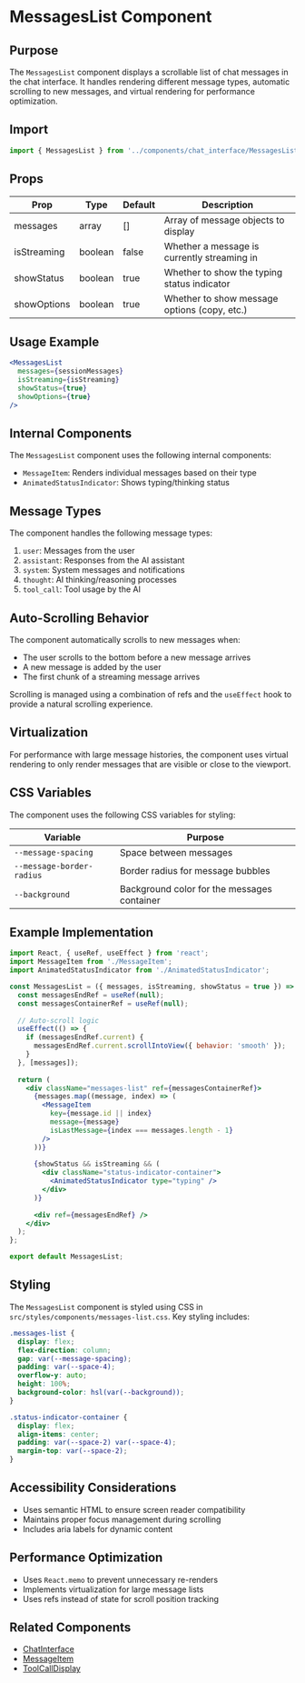 # MessagesList Component

## Purpose

The `MessagesList` component displays a scrollable list of chat messages in the chat interface. It handles rendering different message types, automatic scrolling to new messages, and virtual rendering for performance optimization.

## Import

```jsx
import { MessagesList } from '../components/chat_interface/MessagesList';
```

## Props

| Prop | Type | Default | Description |
|------|------|---------|-------------|
| messages | array | [] | Array of message objects to display |
| isStreaming | boolean | false | Whether a message is currently streaming in |
| showStatus | boolean | true | Whether to show the typing status indicator |
| showOptions | boolean | true | Whether to show message options (copy, etc.) |

## Usage Example

```jsx
<MessagesList 
  messages={sessionMessages} 
  isStreaming={isStreaming} 
  showStatus={true}
  showOptions={true}
/>
```

## Internal Components

The `MessagesList` component uses the following internal components:

- `MessageItem`: Renders individual messages based on their type
- `AnimatedStatusIndicator`: Shows typing/thinking status

## Message Types

The component handles the following message types:

1. `user`: Messages from the user
2. `assistant`: Responses from the AI assistant
3. `system`: System messages and notifications
4. `thought`: AI thinking/reasoning processes
5. `tool_call`: Tool usage by the AI

## Auto-Scrolling Behavior

The component automatically scrolls to new messages when:

- The user scrolls to the bottom before a new message arrives
- A new message is added by the user
- The first chunk of a streaming message arrives

Scrolling is managed using a combination of refs and the `useEffect` hook to provide a natural scrolling experience.

## Virtualization

For performance with large message histories, the component uses virtual rendering to only render messages that are visible or close to the viewport.

## CSS Variables

The component uses the following CSS variables for styling:

| Variable | Purpose |
|----------|----------|
| `--message-spacing` | Space between messages |
| `--message-border-radius` | Border radius for message bubbles |
| `--background` | Background color for the messages container |

## Example Implementation

```jsx
import React, { useRef, useEffect } from 'react';
import MessageItem from './MessageItem';
import AnimatedStatusIndicator from './AnimatedStatusIndicator';

const MessagesList = ({ messages, isStreaming, showStatus = true }) => {
  const messagesEndRef = useRef(null);
  const messagesContainerRef = useRef(null);
  
  // Auto-scroll logic
  useEffect(() => {
    if (messagesEndRef.current) {
      messagesEndRef.current.scrollIntoView({ behavior: 'smooth' });
    }
  }, [messages]);
  
  return (
    <div className="messages-list" ref={messagesContainerRef}>
      {messages.map((message, index) => (
        <MessageItem 
          key={message.id || index}
          message={message}
          isLastMessage={index === messages.length - 1}
        />
      ))}
      
      {showStatus && isStreaming && (
        <div className="status-indicator-container">
          <AnimatedStatusIndicator type="typing" />
        </div>
      )}
      
      <div ref={messagesEndRef} />
    </div>
  );
};

export default MessagesList;
```

## Styling

The `MessagesList` component is styled using CSS in `src/styles/components/messages-list.css`. Key styling includes:

```css
.messages-list {
  display: flex;
  flex-direction: column;
  gap: var(--message-spacing);
  padding: var(--space-4);
  overflow-y: auto;
  height: 100%;
  background-color: hsl(var(--background));
}

.status-indicator-container {
  display: flex;
  align-items: center;
  padding: var(--space-2) var(--space-4);
  margin-top: var(--space-2);
}
```

## Accessibility Considerations

- Uses semantic HTML to ensure screen reader compatibility
- Maintains proper focus management during scrolling
- Includes aria labels for dynamic content

## Performance Optimization

- Uses `React.memo` to prevent unnecessary re-renders
- Implements virtualization for large message lists
- Uses refs instead of state for scroll position tracking

## Related Components

- [ChatInterface](./chat-interface.md)
- [MessageItem](./message-item.md)
- [ToolCallDisplay](./tool-call-display.md)
